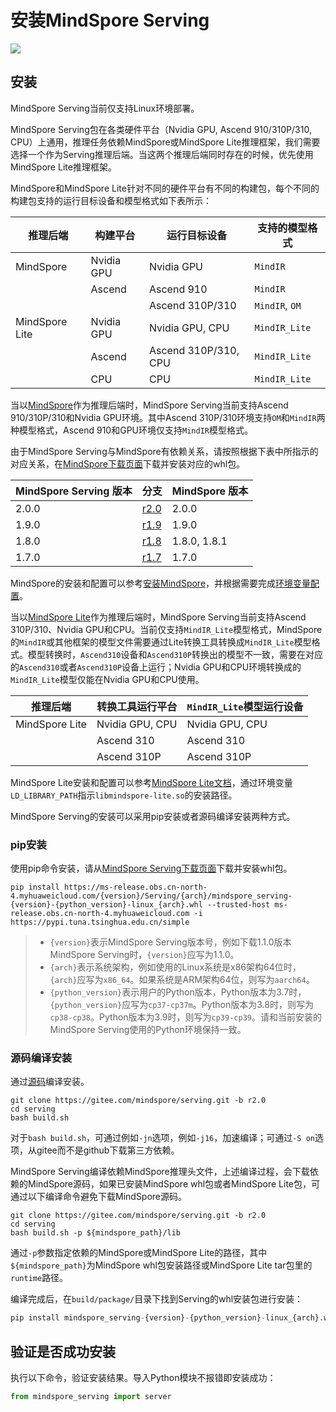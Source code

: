 # 安装MindSpore Serving

<a href="https://gitee.com/mindspore/docs/blob/r2.0/docs/serving/docs/source_zh_cn/serving_install.md" target="_blank"><img src="https://mindspore-website.obs.cn-north-4.myhuaweicloud.com/website-images/r2.0/resource/_static/logo_source.png"></a>

## 安装

MindSpore Serving当前仅支持Linux环境部署。

MindSpore Serving包在各类硬件平台（Nvidia GPU, Ascend 910/310P/310, CPU）上通用，推理任务依赖MindSpore或MindSpore Lite推理框架，我们需要选择一个作为Serving推理后端。当这两个推理后端同时存在的时候，优先使用MindSpore Lite推理框架。

MindSpore和MindSpore Lite针对不同的硬件平台有不同的构建包，每个不同的构建包支持的运行目标设备和模型格式如下表所示：

|推理后端|构建平台|运行目标设备|支持的模型格式|
|---------| --- | --- | -------- |
|MindSpore| Nvidia GPU | Nvidia GPU | `MindIR` |
|  | Ascend | Ascend 910 | `MindIR` |
|  |  | Ascend 310P/310 | `MindIR`, `OM` |
|MindSpore Lite| Nvidia GPU | Nvidia GPU, CPU | `MindIR_Lite` |
|  | Ascend | Ascend 310P/310, CPU | `MindIR_Lite` |
|  | CPU | CPU | `MindIR_Lite` |

当以[MindSpore](https://www.mindspore.cn/)作为推理后端时，MindSpore Serving当前支持Ascend 910/310P/310和Nvidia GPU环境。其中Ascend 310P/310环境支持`OM`和`MindIR`两种模型格式，Ascend 910和GPU环境仅支持`MindIR`模型格式。

由于MindSpore Serving与MindSpore有依赖关系，请按照根据下表中所指示的对应关系，在[MindSpore下载页面](https://www.mindspore.cn/versions)下载并安装对应的whl包。

| MindSpore Serving 版本       |                        分支                          | MindSpore 版本 |
| -----------------------------   | ---------------------------------------------------    | ---------------   |
|              2.0.0              | [r2.0](https://gitee.com/mindspore/serving/tree/r2.0/) |       2.0.0       |
|              1.9.0              | [r1.9](https://gitee.com/mindspore/serving/tree/r1.9/) |       1.9.0       |
|              1.8.0              | [r1.8](https://gitee.com/mindspore/serving/tree/r1.8/) |   1.8.0, 1.8.1    |
|              1.7.0              | [r1.7](https://gitee.com/mindspore/serving/tree/r1.7/) |       1.7.0       |

MindSpore的安装和配置可以参考[安装MindSpore](https://gitee.com/mindspore/mindspore#安装)，并根据需要完成[环境变量配置](https://gitee.com/mindspore/docs/blob/r2.0/install/mindspore_ascend_install_pip.md#配置环境变量)。

当以[MindSpore Lite](https://www.mindspore.cn/lite)作为推理后端时，MindSpore Serving当前支持Ascend 310P/310、Nvidia GPU和CPU。当前仅支持`MindIR_Lite`模型格式，MindSpore的`MindIR`或其他框架的模型文件需要通过Lite转换工具转换成`MindIR_Lite`模型格式。模型转换时，`Ascend310`设备和`Ascend310P`转换出的模型不一致，需要在对应的`Ascend310`或者`Ascend310P`设备上运行；Nvidia GPU和CPU环境转换成的`MindIR_Lite`模型仅能在Nvidia GPU和CPU使用。

| 推理后端       | 转换工具运行平台 | `MindIR_Lite`模型运行设备    |
| -------------- | ---------------- | --------------- |
| MindSpore Lite | Nvidia GPU, CPU  | Nvidia GPU, CPU |
|                | Ascend 310       | Ascend 310      |
|                | Ascend 310P       | Ascend 310P      |

MindSpore Lite安装和配置可以参考[MindSpore Lite文档](https://www.mindspore.cn/lite/docs/zh-CN/master/index.html)，通过环境变量`LD_LIBRARY_PATH`指示`libmindspore-lite.so`的安装路径。

MindSpore Serving的安装可以采用pip安装或者源码编译安装两种方式。

### pip安装

使用pip命令安装，请从[MindSpore Serving下载页面](https://www.mindspore.cn/versions)下载并安装whl包。

 ```shell
pip install https://ms-release.obs.cn-north-4.myhuaweicloud.com/{version}/Serving/{arch}/mindspore_serving-{version}-{python_version}-linux_{arch}.whl --trusted-host ms-release.obs.cn-north-4.myhuaweicloud.com -i https://pypi.tuna.tsinghua.edu.cn/simple
```

> - `{version}`表示MindSpore Serving版本号，例如下载1.1.0版本MindSpore Serving时，`{version}`应写为1.1.0。
> - `{arch}`表示系统架构，例如使用的Linux系统是x86架构64位时，`{arch}`应写为`x86_64`。如果系统是ARM架构64位，则写为`aarch64`。
> - `{python_version}`表示用户的Python版本，Python版本为3.7时，`{python_version}`应写为`cp37-cp37m`。Python版本为3.8时，则写为`cp38-cp38`。Python版本为3.9时，则写为`cp39-cp39`。请和当前安装的MindSpore Serving使用的Python环境保持一致。

### 源码编译安装

通过[源码](https://gitee.com/mindspore/serving)编译安装。

```shell
git clone https://gitee.com/mindspore/serving.git -b r2.0
cd serving
bash build.sh
```

对于`bash build.sh`，可通过例如`-jn`选项，例如`-j16`，加速编译；可通过`-S on`选项，从gitee而不是github下载第三方依赖。

MindSpore Serving编译依赖MindSpore推理头文件，上述编译过程，会下载依赖的MindSpore源码，如果已安装MindSpore whl包或者MindSpore Lite包，可通过以下编译命令避免下载MindSpore源码。

```shell
git clone https://gitee.com/mindspore/serving.git -b r2.0
cd serving
bash build.sh -p ${mindspore_path}/lib
```

通过`-p`参数指定依赖的MindSpore或MindSpore Lite的路径，其中`${mindspore_path}`为MindSpore whl包安装路径或MindSpore Lite tar包里的`runtime`路径。

编译完成后，在`build/package/`目录下找到Serving的whl安装包进行安装：

```python
pip install mindspore_serving-{version}-{python_version}-linux_{arch}.whl
```

## 验证是否成功安装

执行以下命令，验证安装结果。导入Python模块不报错即安装成功：

```python
from mindspore_serving import server
```
